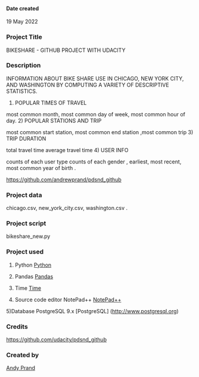 #### Date created
19 May 2022

### Project Title
BIKESHARE - GITHUB PROJECT WITH UDACITY

### Description
INFORMATION  ABOUT BIKE SHARE USE IN CHICAGO, NEW YORK CITY, AND WASHINGTON
BY COMPUTING A VARIETY OF DESCRIPTIVE STATISTICS.

1) POPULAR TIMES OF TRAVEL

most common month, most common day of week, most common hour of day.
2) POPULAR STATIONS AND TRIP

most common start station, most common end station ,most common trip
3) TRIP DURATION

total travel time average travel time
4) USER INFO

counts of each user type counts of each gender , earliest, most recent,
most common year of birth .

https://github.com/andrewprand/pdsnd_github

### Project data  
chicago.csv,
new_york_city.csv,
washington.csv .

### Project script
bikeshare_new.py

### Project used
1) Python
[Python](https://www.python.org/ "Python")

2) Pandas
[Pandas](https://pandas.pydata.org/ "Pandas")

3) Time
[Time](https://docs.python.org/2/library/time.html "Time")

4) Source code editor  NotePad++
[NotePad++](https://notepad-plus-plus.org/ "Notepad++")

5)Database PostgreSQL 9.x 
[PostgreSQL] (http://www.postgresql.org)

### Credits
https://github.com/udacity/pdsnd_github

### Created by
[Andy Prand](https://github.com/andrewprand)

